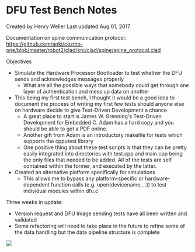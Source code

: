 # DFU Test Bench Notes

Created by Henry Weller Last updated Aug 01, 2017


Documentation on spine communication protocol: https://github.com/anki/cozmo-one/blob/master/robot2/clad/src/clad/spine/spine_protocol.clad 

Objectives

* Simulate the Hardware Processor Bootloader to test whether the DFU sends and acknowledges messages properly
    * What are all the possible ways that somebody could get through one layer of authentication and mess up data on another
* This being my first test bench, I thought it would be a good idea to document the process of writing my first few tests should anyone else on hardware decide to give Test-Driven Development a chance
    * A great place to start is James W. Grenning's Test-Driven Development for Embedded C. Adam has a hard copy and you should be able to get a PDF online.
    * Another gift from Adam is an introductory makefile for tests which supports the cpputest library
    * One positive thing about these test scripts is that they can be pretty easily integrated into directories with test.cpp and main.cpp being the only files that needed to be added. All of the tests are self contained within the former, and executed by the latter. 
* Created an alternative platform specifically for simulations
    * This allows me to bypass any platform-specific or hardware-dependent function calls (e.g. open(devicename,...)) to test individual modules within dfu.c

Three weeks in update:

* Version request and DFU Image sending tests have all been written and validated
* Some refactoring will need to take place in the future to refine some of the data handling but the data pipeline structure is complete 

![](images/image2017-8-1_17-1-46.png)
